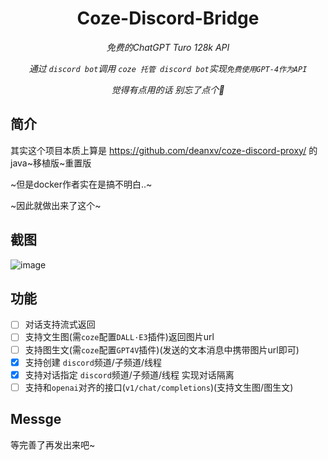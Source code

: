 <div align="center">

# Coze-Discord-Bridge

_免费的ChatGPT Turo 128k API_

_通过 `discord bot`调用 `coze 托管 discord bot`实现`免费使用GPT-4作为API`_

_觉得有点用的话 别忘了点个🌟_

</div>

## 简介

其实这个项目本质上算是 https://github.com/deanxv/coze-discord-proxy/ 的java~移植版~重置版

~但是docker作者实在是搞不明白..~

~因此就做出来了这个~

## 截图

![image](https://github.com/catx-feitu/Coze-Discord-Bridge/assets/108512490/285d33e5-6898-4324-8f9c-8842f3a3912c)

## 功能

- [ ] 对话支持流式返回
- [ ] 支持文生图(需`coze`配置`DALL·E3`插件)返回图片url
- [ ] 支持图生文(需`coze`配置`GPT4V`插件)(发送的文本消息中携带图片url即可)
- [x] 支持创建 `discord`频道/子频道/线程
- [x] 支持对话指定 `discord`频道/子频道/线程 实现对话隔离
- [ ] 支持和`openai`对齐的接口(`v1/chat/completions`)(支持文生图/图生文)

## Messge

等完善了再发出来吧~
